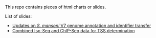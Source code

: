 This repo contains pieces of html charts or slides. 

List of slides:

- [Updates on *S. mansoni* V7 genome annotation and identifier transfer](https://zglu.github.io/html_slides_charts/v7-annotation.html)
- [Combined Iso-Seq and ChIP-Seq data for TSS determination](https://zglu.github.io/html_slides_charts/tss_isoseq_chipseq.html)
